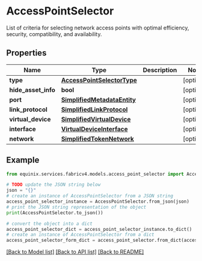 # AccessPointSelector

List of criteria for selecting network access points with optimal efficiency, security, compatibility, and availability.

## Properties

Name | Type | Description | Notes
------------ | ------------- | ------------- | -------------
**type** | [**AccessPointSelectorType**](AccessPointSelectorType.md) |  | [optional] 
**hide_asset_info** | **bool** |  | [optional] 
**port** | [**SimplifiedMetadataEntity**](SimplifiedMetadataEntity.md) |  | [optional] 
**link_protocol** | [**SimplifiedLinkProtocol**](SimplifiedLinkProtocol.md) |  | [optional] 
**virtual_device** | [**SimplifiedVirtualDevice**](SimplifiedVirtualDevice.md) |  | [optional] 
**interface** | [**VirtualDeviceInterface**](VirtualDeviceInterface.md) |  | [optional] 
**network** | [**SimplifiedTokenNetwork**](SimplifiedTokenNetwork.md) |  | [optional] 

## Example

```python
from equinix.services.fabricv4.models.access_point_selector import AccessPointSelector

# TODO update the JSON string below
json = "{}"
# create an instance of AccessPointSelector from a JSON string
access_point_selector_instance = AccessPointSelector.from_json(json)
# print the JSON string representation of the object
print(AccessPointSelector.to_json())

# convert the object into a dict
access_point_selector_dict = access_point_selector_instance.to_dict()
# create an instance of AccessPointSelector from a dict
access_point_selector_form_dict = access_point_selector.from_dict(access_point_selector_dict)
```
[[Back to Model list]](../README.md#documentation-for-models) [[Back to API list]](../README.md#documentation-for-api-endpoints) [[Back to README]](../README.md)


